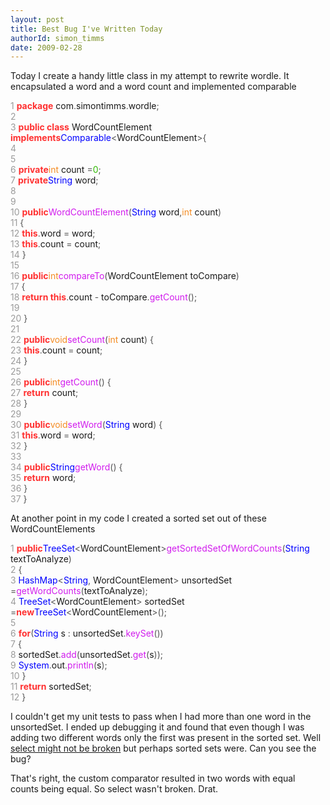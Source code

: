 ```yaml
---
layout: post
title: Best Bug I've Written Today
authorId: simon_timms
date: 2009-02-28
---
```


Today I create a handy little class in my attempt to rewrite wordle. It encapsulated a word and a word count and implemented comparable

<span style="color:#9a9a9a;"> 1 </span><span style="color:#ff3030;font-weight:bold;">package</span> com<span style="color:#555555;">.</span>simontimms<span style="color:#555555;">.</span>wordle<span style="color:#555555;">;</span>  
<span style="color:#9a9a9a;"> 2 </span>  
<span style="color:#9a9a9a;"> 3 </span><span style="color:#ff3030;font-weight:bold;">public class</span> WordCountElement <span style="color:#ff3030;font-weight:bold;">implements</span><span style="color:#0000ff;">Comparable</span><span style="color:#555555;"><</span>WordCountElement<span style="color:#555555;">>{</span>  
<span style="color:#9a9a9a;"> 4 </span>  
<span style="color:#9a9a9a;"> 5 </span>  
<span style="color:#9a9a9a;"> 6 </span><span style="color:#ff3030;font-weight:bold;">private</span><span style="color:#f48c23;">int</span> count <span style="color:#555555;">=</span><span style="color:#32ba06;">0</span><span style="color:#555555;">;</span>  
<span style="color:#9a9a9a;"> 7 </span><span style="color:#ff3030;font-weight:bold;">private</span><span style="color:#0000ff;">String</span> word<span style="color:#555555;">;</span>  
<span style="color:#9a9a9a;"> 8 </span>  
<span style="color:#9a9a9a;"> 9 </span>  
<span style="color:#9a9a9a;"> 10 </span><span style="color:#ff3030;font-weight:bold;">public</span><span style="color:#d11ced;">WordCountElement</span><span style="color:#555555;">(</span><span style="color:#0000ff;">String</span> word<span style="color:#555555;">,</span><span style="color:#f48c23;">int</span> count<span style="color:#555555;">)</span>  
<span style="color:#9a9a9a;"> 11 </span><span style="color:#555555;">{</span>  
<span style="color:#9a9a9a;"> 12 </span><span style="color:#ff3030;font-weight:bold;">this</span><span style="color:#555555;">.</span>word <span style="color:#555555;">=</span> word<span style="color:#555555;">;</span>  
<span style="color:#9a9a9a;"> 13 </span><span style="color:#ff3030;font-weight:bold;">this</span><span style="color:#555555;">.</span>count <span style="color:#555555;">=</span> count<span style="color:#555555;">;</span>  
<span style="color:#9a9a9a;"> 14 </span><span style="color:#555555;">}</span>  
<span style="color:#9a9a9a;"> 15 </span>  
<span style="color:#9a9a9a;"> 16 </span><span style="color:#ff3030;font-weight:bold;">public</span><span style="color:#f48c23;">int</span><span style="color:#d11ced;">compareTo</span><span style="color:#555555;">(</span>WordCountElement toCompare<span style="color:#555555;">)</span>  
<span style="color:#9a9a9a;"> 17 </span><span style="color:#555555;">{</span>  
<span style="color:#9a9a9a;"> 18 </span><span style="color:#ff3030;font-weight:bold;">return this</span><span style="color:#555555;">.</span>count <span style="color:#555555;">-</span> toCompare<span style="color:#555555;">.</span><span style="color:#d11ced;">getCount</span><span style="color:#555555;">();</span>  
<span style="color:#9a9a9a;"> 19 </span>  
<span style="color:#9a9a9a;"> 20 </span><span style="color:#555555;">}</span>  
<span style="color:#9a9a9a;"> 21 </span>  
<span style="color:#9a9a9a;"> 22 </span><span style="color:#ff3030;font-weight:bold;">public</span><span style="color:#f48c23;">void</span><span style="color:#d11ced;">setCount</span><span style="color:#555555;">(</span><span style="color:#f48c23;">int</span> count<span style="color:#555555;">) {</span>  
<span style="color:#9a9a9a;"> 23 </span><span style="color:#ff3030;font-weight:bold;">this</span><span style="color:#555555;">.</span>count <span style="color:#555555;">=</span> count<span style="color:#555555;">;</span>  
<span style="color:#9a9a9a;"> 24 </span><span style="color:#555555;">}</span>  
<span style="color:#9a9a9a;"> 25 </span>  
<span style="color:#9a9a9a;"> 26 </span><span style="color:#ff3030;font-weight:bold;">public</span><span style="color:#f48c23;">int</span><span style="color:#d11ced;">getCount</span><span style="color:#555555;">() {</span>  
<span style="color:#9a9a9a;"> 27 </span><span style="color:#ff3030;font-weight:bold;">return</span> count<span style="color:#555555;">;</span>  
<span style="color:#9a9a9a;"> 28 </span><span style="color:#555555;">}</span>  
<span style="color:#9a9a9a;"> 29 </span>  
<span style="color:#9a9a9a;"> 30 </span><span style="color:#ff3030;font-weight:bold;">public</span><span style="color:#f48c23;">void</span><span style="color:#d11ced;">setWord</span><span style="color:#555555;">(</span><span style="color:#0000ff;">String</span> word<span style="color:#555555;">) {</span>  
<span style="color:#9a9a9a;"> 31 </span><span style="color:#ff3030;font-weight:bold;">this</span><span style="color:#555555;">.</span>word <span style="color:#555555;">=</span> word<span style="color:#555555;">;</span>  
<span style="color:#9a9a9a;"> 32 </span><span style="color:#555555;">}</span>  
<span style="color:#9a9a9a;"> 33 </span>  
<span style="color:#9a9a9a;"> 34 </span><span style="color:#ff3030;font-weight:bold;">public</span><span style="color:#0000ff;">String</span><span style="color:#d11ced;">getWord</span><span style="color:#555555;">() {</span>  
<span style="color:#9a9a9a;"> 35 </span><span style="color:#ff3030;font-weight:bold;">return</span> word<span style="color:#555555;">;</span>  
<span style="color:#9a9a9a;"> 36 </span><span style="color:#555555;">}</span>  
<span style="color:#9a9a9a;"> 37 </span><span style="color:#555555;">}</span>

At another point in my code I created a sorted set out of these WordCountElements

<span style="color:#9a9a9a;"> 1 </span><span style="color:#ff3030;font-weight:bold;">public</span><span style="color:#0000ff;">TreeSet</span><span style="color:#555555;"><</span>WordCountElement<span style="color:#555555;">></span><span style="color:#d11ced;">getSortedSetOfWordCounts</span><span style="color:#555555;">(</span><span style="color:#0000ff;">String</span> textToAnalyze<span style="color:#555555;">)</span>  
<span style="color:#9a9a9a;"> 2 </span><span style="color:#555555;">{</span>  
<span style="color:#9a9a9a;"> 3 </span><span style="color:#0000ff;">HashMap</span><span style="color:#555555;"><</span><span style="color:#0000ff;">String</span><span style="color:#555555;">,</span> WordCountElement<span style="color:#555555;">></span> unsortedSet <span style="color:#555555;">=</span><span style="color:#d11ced;">getWordCounts</span><span style="color:#555555;">(</span>textToAnalyze<span style="color:#555555;">);</span>  
<span style="color:#9a9a9a;"> 4 </span><span style="color:#0000ff;">TreeSet</span><span style="color:#555555;"><</span>WordCountElement<span style="color:#555555;">></span> sortedSet <span style="color:#555555;">=</span><span style="color:#ff3030;font-weight:bold;">new</span><span style="color:#0000ff;">TreeSet</span><span style="color:#555555;"><</span>WordCountElement<span style="color:#555555;">>();</span>  
<span style="color:#9a9a9a;"> 5 </span>  
<span style="color:#9a9a9a;"> 6 </span><span style="color:#ff3030;font-weight:bold;">for</span><span style="color:#555555;">(</span><span style="color:#0000ff;">String</span> s <span style="color:#555555;">:</span> unsortedSet<span style="color:#555555;">.</span><span style="color:#d11ced;">keySet</span><span style="color:#555555;">())</span>  
<span style="color:#9a9a9a;"> 7 </span><span style="color:#555555;">{</span>  
<span style="color:#9a9a9a;"> 8 </span> sortedSet<span style="color:#555555;">.</span><span style="color:#d11ced;">add</span><span style="color:#555555;">(</span>unsortedSet<span style="color:#555555;">.</span><span style="color:#d11ced;">get</span><span style="color:#555555;">(</span>s<span style="color:#555555;">));</span>  
<span style="color:#9a9a9a;"> 9 </span><span style="color:#0000ff;">System</span><span style="color:#555555;">.</span>out<span style="color:#555555;">.</span><span style="color:#d11ced;">println</span><span style="color:#555555;">(</span>s<span style="color:#555555;">);</span>  
<span style="color:#9a9a9a;"> 10 </span><span style="color:#555555;">}</span>  
<span style="color:#9a9a9a;"> 11 </span><span style="color:#ff3030;font-weight:bold;">return</span> sortedSet<span style="color:#555555;">;</span>  
<span style="color:#9a9a9a;"> 12 </span><span style="color:#555555;">}</span>

I couldn't get my unit tests to pass when I had more than one word in the unsortedSet. I ended up debugging it and found that even though I was adding two different words only the first was present in the sorted set. Well [select might not be broken](http://www.pragprog.com/the-pragmatic-programmer/extracts/tips) but perhaps sorted sets were. Can you see the bug?

That's right, the custom comparator resulted in two words with equal counts being equal. So select wasn't broken. Drat.



